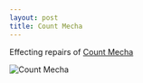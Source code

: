 ```yaml
---
layout: post
title: Count Mecha
---
```


Effecting repairs of [Count Mecha](http://en.wikipedia.org/wiki/Galaxy_Express_999)

![Count Mecha](http://d1oynh985bgc32.cloudfront.net/count_mecha.jpeg)
